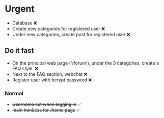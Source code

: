 # Urgent

- Database ❌
- Create new categories for registered user ❌
- Under new categories, create post for registered user ❌

## Do it fast

- On the principal web page ('/forum'), under the 3 categories, create a FAQ style. ❌
- Next to the FAQ section, webchat ❌
- Register user with bcrypt password ❌

### Normal

- ~~Username set when logging in~~ ✅
- ~~main html/css for /home page~~ ✅
